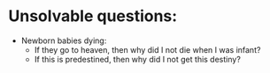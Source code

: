 # Unsolvable questions:

- Newborn babies dying:
  - If they go to heaven, then why did I not die when I was infant?
  - If this is predestined, then why did I not get this destiny?
